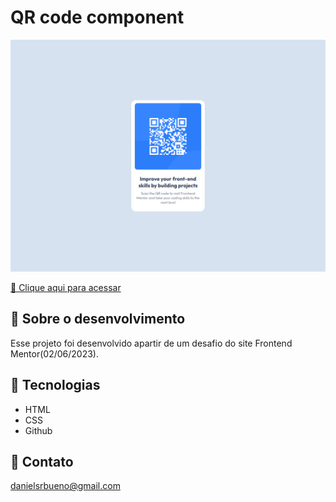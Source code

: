 # QR code component

![preview](./images/print.png)

[🔗 Clique aqui para acessar](https://danielsrbueno.github.io/frontendmentor-qrcode/)

## 🎯 Sobre o desenvolvimento

Esse projeto foi desenvolvido apartir de um desafio do site Frontend Mentor(02/06/2023).

## 👾 Tecnologias

- HTML
- CSS
- Github

## 📱 Contato

danielsrbueno@gmail.com

